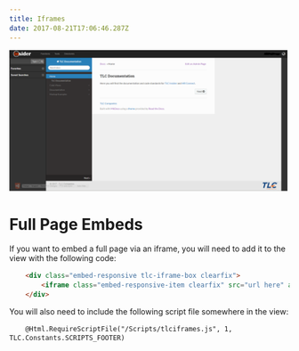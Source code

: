 ```yaml
---
title: Iframes
date: 2017-08-21T17:06:46.287Z
---
```

<img src="/assets/fullscreen-iframe.PNG" alt="Fullscreen Iframe Example" width="500" height="auto"/>

# Full Page Embeds

If you want to embed a full page via an iframe, you will need to add it to the view with the following code:

``` html
    <div class="embed-responsive tlc-iframe-box clearfix">
        <iframe class="embed-responsive-item clearfix" src="url here" allowfullscreen></iframe>      
    </div> 
```

You will also need to include the following script file somewhere in the view:

``` vbnet
    @Html.RequireScriptFile("/Scripts/tlciframes.js", 1, TLC.Constants.SCRIPTS_FOOTER)
```


